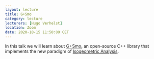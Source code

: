 ```yaml
---
layout: lecture
title: G+Smo 
category: lecture
lecturers: [Hugo Verhelst]
location: Zoom 
date: 2020-10-15 11:50:00 CET
---
```


In this talk we will learn about [G+Smo], an open-source C++ library that implements the new paradigm of [Isogeometric Analysis]. 


[G+Smo]:https://github.com/gismo/gismo/wiki
[Isogeometric Analysis]:https://en.wikipedia.org/wiki/Isogeometric_analysis

